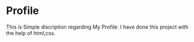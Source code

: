 # Profile
This is Simple discription regarding My Profile.
I have done this project with the help of html,css.
